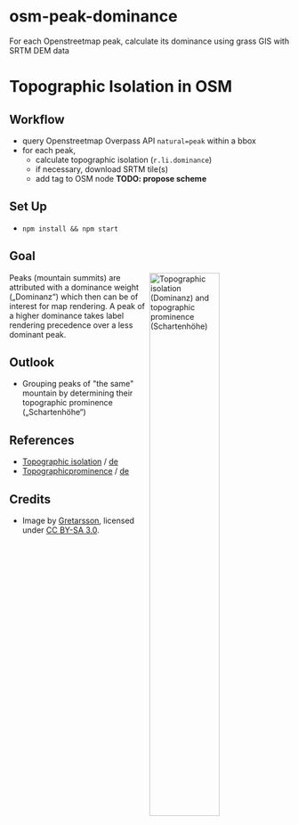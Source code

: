 # osm-peak-dominance
For each Openstreetmap peak, calculate its dominance using grass GIS with SRTM DEM data

# Topographic Isolation in OSM

## Workflow

* query Openstreetmap Overpass API `natural=peak` within a bbox
* for each peak,
    * calculate topographic isolation (`r.li.dominance`)
    * if necessary, download SRTM tile(s)
    * add tag to OSM node **TODO: propose scheme**


## Set Up

* `npm install && npm start`


## Goal
<img src="https://upload.wikimedia.org/wikipedia/commons/0/05/DominanzSchartenhoeheNew.png"
     align="right" width="50%"
     alt="Topographic isolation (Dominanz) and topographic prominence (Schartenhöhe)"/>

Peaks (mountain summits) are attributed with a dominance weight („Dominanz“) which then can be of interest for map rendering.
A peak of a higher dominance takes label rendering precedence over a less dominant peak.


## Outlook

* Grouping peaks of "the same" mountain by determining their topographic prominence („Schartenhöhe“)


## References

* [Topographic isolation](https://en.wikipedia.org/wiki/Topographic_isolation) / [de](https://de.wikipedia.org/wiki/Dominanz_(Geographie))
* [Topographicprominence](https://en.wikipedia.org/wiki/Topographic_prominence) / [de](https://de.wikipedia.org/wiki/Schartenh%C3%B6he)


## Credits

* Image by [Gretarsson](https://commons.wikimedia.org/wiki/User:Gretarsson),
  licensed under [CC BY-SA 3.0](https://creativecommons.org/licenses/by-sa/3.0/).
